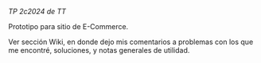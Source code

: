 *TP 2c2024 de TT*

Prototipo para sitio de E-Commerce.

Ver sección Wiki, en donde dejo mis comentarios a problemas con los que me encontré, soluciones, y notas generales de utilidad.
